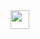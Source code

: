 <img src = " https://i.pinimg.com/564x/7e/92/2c/7e922c7e6a92015cd82d147588b69522.jpg " width = "30" > 
